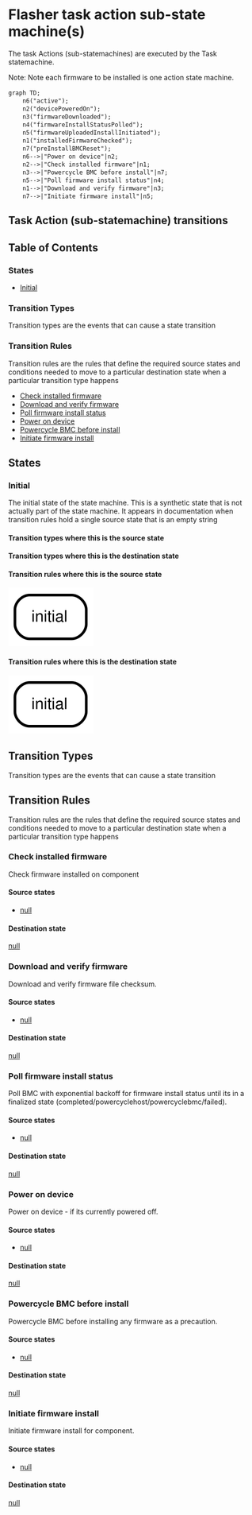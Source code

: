 # Flasher task action sub-state machine(s)
 
The task Actions (sub-statemachines) are executed by the Task statemachine.
 
Note: Note each firmware to be installed is one action state machine.
 
```mermaid
graph TD;
	n6("active");
	n2("devicePoweredOn");
	n3("firmwareDownloaded");
	n4("firmwareInstallStatusPolled");
	n5("firmwareUploadedInstallInitiated");
	n1("installedFirmwareChecked");
	n7("preInstallBMCReset");
	n6-->|"Power on device"|n2;
	n2-->|"Check installed firmware"|n1;
	n3-->|"Powercycle BMC before install"|n7;
	n5-->|"Poll firmware install status"|n4;
	n1-->|"Download and verify firmware"|n3;
	n7-->|"Initiate firmware install"|n5;

```
## Task Action (sub-statemachine) transitions
 
## Table of Contents

### States
* [Initial](#initial)

### Transition Types
Transition types are the events that can cause a state transition


### Transition Rules
Transition rules are the rules that define the required source states and conditions needed to move to a particular destination state when a particular transition type happens

* [Check installed firmware](#check-installed-firmware)
* [Download and verify firmware](#download-and-verify-firmware)
* [Poll firmware install status](#poll-firmware-install-status)
* [Power on device](#power-on-device)
* [Powercycle BMC before install](#powercycle-bmc-before-install)
* [Initiate firmware install](#initiate-firmware-install)

## States
### Initial
The initial state of the state machine. This is a synthetic state that is not actually part of the state machine. It appears in documentation when transition rules hold a single source state that is an empty string

#### Transition types where this is the source state

#### Transition types where this is the destination state

#### Transition rules where this is the source state
![source_initial](./media-action-sm/source_initial.svg)


#### Transition rules where this is the destination state
![destination_initial](./media-action-sm/destination_initial.svg)



## Transition Types
Transition types are the events that can cause a state transition


## Transition Rules
Transition rules are the rules that define the required source states and conditions needed to move to a particular destination state when a particular transition type happens

### Check installed firmware
Check firmware installed on component

#### Source states
* [null](#null)

#### Destination state
[null](#null)

### Download and verify firmware
Download and verify firmware file checksum.

#### Source states
* [null](#null)

#### Destination state
[null](#null)

### Poll firmware install status
Poll BMC with exponential backoff for firmware install status until its in a finalized state (completed/powercyclehost/powercyclebmc/failed).

#### Source states
* [null](#null)

#### Destination state
[null](#null)

### Power on device
Power on device - if its currently powered off.

#### Source states
* [null](#null)

#### Destination state
[null](#null)

### Powercycle BMC before install
Powercycle BMC before installing any firmware as a precaution.

#### Source states
* [null](#null)

#### Destination state
[null](#null)

### Initiate firmware install
Initiate firmware install for component.

#### Source states
* [null](#null)

#### Destination state
[null](#null)


